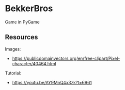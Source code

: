 # BekkerBros

Game in PyGame

## Resources

Images:

- https://publicdomainvectors.org/en/free-clipart/Pixel-character/40464.html

Tutorial:

- https://youtu.be/AY9MnQ4x3zk?t=6961
